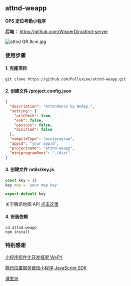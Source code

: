 ## attnd-weapp

**GPS 定位考勤小程序**

**后端：** https://github.com/WisperDin/attnd-server

![attnd QR 8cm.jpg](https://upload-images.jianshu.io/upload_images/2351420-f7602c1e2d3d9b28.jpg?imageMogr2/auto-orient/strip%7CimageView2/2/w/1240)

### 使用步骤

#### 1. 克隆项目
```console
git clone https://github.com/PolluxLee/attnd-weapp.git
```

#### 2. 创建文件 **/project.config.json**
```json
{
  "description": "Attendance by WeApp.",
  "setting": {
    "urlCheck": true,
    "es6": false,
    "postcss": false,
    "minified": false
  },
  "compileType": "miniprogram",
  "appid": "your appid",
  "projectname": "attnd-weapp",
  "miniprogramRoot": "./dist"
}
```

#### 3. 创建文件 **/utils/key.js**
```javascript
const key = {}
key.map = 'your map key'

export default key
```
关于腾讯地图 API [点击这里](http://lbs.qq.com/qqmap_wx_jssdk/index.html)

#### 4. 安装依赖
```console
cd attnd-weapp
npm install
```

### 特别感谢

[小程序组件化开发框架 WePY](https://tencent.github.io/wepy/)

[腾讯位置服务微信小程序 JavaScript SDK](http://lbs.qq.com/qqmap_wx_jssdk/index.html)

[课堂派](https://www.ketangpai.com/)